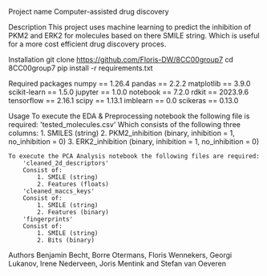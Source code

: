 Project name
    Computer-assisted drug discovery

Description
    This project uses machine learning to predict the inhibition of PKM2 and ERK2 for molecules based on there SMILE string.
    Which is useful for a more cost efficient drug discovery proces.

Installation
    git clone https://github.com/Floris-DW/8CC00group7
    cd 8CC00group7
    pip install -r requirements.txt

Required packages
    numpy == 1.26.4
    pandas == 2.2.2
    matplotlib == 3.9.0
    scikit-learn == 1.5.0
    jupyter == 1.0.0
    notebook == 7.2.0
    rdkit == 2023.9.6
    tensorflow == 2.16.1
    scipy == 1.13.1
    imblearn == 0.0
    scikeras == 0.13.0

Usage
    To execute the EDA & Preprocessing notebook the following file is required:
        'tested_molecules.csv'
        Which consists of the following three columns:
        1. SMILES (string)
        2. PKM2_inhibition (binary, inhibition = 1, no_inhibition = 0)
        3. ERK2_inhibition (binary, inhibition = 1, no_inhibition = 0)

    To execute the PCA Analysis notebook the following files are required:
        'cleaned_2d_descriptors'
        Consist of:
            1. SMILE (string)
            2. Features (floats)
        'cleaned_maccs_keys'
        Consist of:
            1. SMILE (string)
            2. Features (binary)
        'fingerprints'
        Consist of:
            1. SMILE (string)
            2. Bits (binary)

Authors
    Benjamin Becht,
    Borre Otermans,
    Floris Wennekers,
    Georgi Lukanov,
    Irene Nederveen,
    Joris Mentink and
    Stefan van Oeveren
